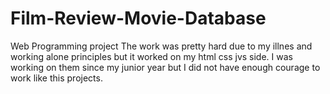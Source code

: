 # Film-Review-Movie-Database
Web Programming project
The work was pretty hard due to my illnes and working alone principles but it worked on my html css jvs side. I was working on them since my junior year but I did not have enough courage to work like this projects.
